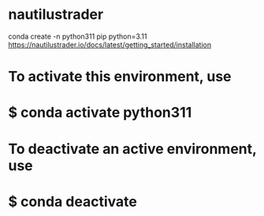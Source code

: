 # nautilustrader
conda create -n python311 pip python=3.11
https://nautilustrader.io/docs/latest/getting_started/installation
#                                                                               
# To activate this environment, use                                             
#                                                                               
#     $ conda activate python311                                                
#                                                                               
# To deactivate an active environment, use                                      
#                                                                               
#     $ conda deactivate